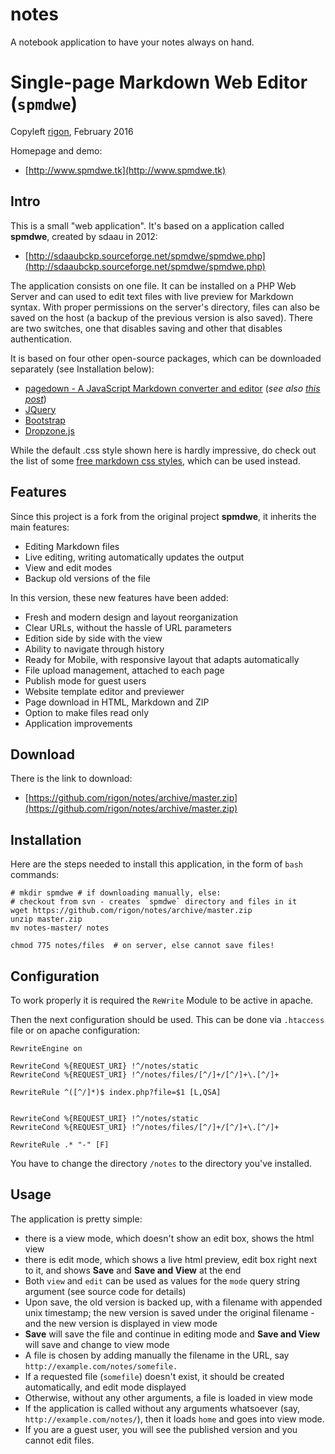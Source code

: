 # notes
A notebook application to have your notes always on hand.

Single-page Markdown Web Editor (`spmdwe`)
===
Copyleft [rigon](http://www.rigon.tk), February 2016

Homepage and demo:

* [http://www.spmdwe.tk](http://www.spmdwe.tk)


Intro
---

This is a small "web application". It's based on a application called **spmdwe**, created by sdaau in 2012:

* [http://sdaaubckp.sourceforge.net/spmdwe/spmdwe.php](http://sdaaubckp.sourceforge.net/spmdwe/spmdwe.php) 

The application consists on one file. It can be installed on a PHP Web Server and can used to edit text files with live preview for Markdown syntax. With proper permissions on the server's directory, files can also be saved on the host (a backup of the previous version is also saved). There are two switches, one that disables saving and other that disables authentication.

It is based on four other open-source packages, which can be downloaded separately (see Installation below):

* [pagedown - A JavaScript Markdown converter and editor](http://code.google.com/p/pagedown/) (_see also [this post](http://stackoverflow.com/a/135155/277826)_)
* [JQuery](http://jquery.com/)
* [Bootstrap](http://getbootstrap.com/)
* [Dropzone.js](http://www.dropzonejs.com/)

While the default .css style shown here is hardly impressive, do check out the list of some [free markdown css styles](markdown_styles), which can be used instead.

Features
---
Since this project is a fork from the original project **spmdwe**, it inherits the main features:

* Editing Markdown files
* Live editing, writing automatically updates the output
* View and edit modes
* Backup old versions of the file

In this version, these new features have been added:

* Fresh and modern design and layout reorganization
* Clear URLs, without the hassle of URL parameters
* Edition side by side with the view
* Ability to navigate through history
* Ready for Mobile, with responsive layout that adapts automatically
* File upload management, attached to each page
* Publish mode for guest users
* Website template editor and previewer
* Page download in HTML, Markdown and ZIP
* Option to make files read only
* Application improvements

Download
---
There is the link to download:

* [https://github.com/rigon/notes/archive/master.zip](https://github.com/rigon/notes/archive/master.zip)

Installation
---

Here are the steps needed to install this application, in the form of `bash` commands:

    # mkdir spmdwe # if downloading manually, else:
    # checkout from svn - creates `spmdwe` directory and files in it
    wget https://github.com/rigon/notes/archive/master.zip
    unzip master.zip
    mv notes-master/ notes

    chmod 775 notes/files  # on server, else cannot save files!


Configuration
---
To work properly it is required the ```ReWrite``` Module to be active in apache.

Then the next configuration should be used. This can be done via `.htaccess` file or on apache configuration:

    RewriteEngine on
    
    RewriteCond %{REQUEST_URI} !^/notes/static
    RewriteCond %{REQUEST_URI} !^/notes/files/[^/]+/[^/]+\.[^/]+
    
    RewriteRule ^([^/]*)$ index.php?file=$1 [L,QSA]
    
    
    RewriteCond %{REQUEST_URI} !^/notes/static
    RewriteCond %{REQUEST_URI} !^/notes/files/[^/]+/[^/]+\.[^/]+
    
    RewriteRule .* "-" [F]

You have to change the directory `/notes` to the directory you've installed.


Usage
----

The application is pretty simple:

* there is a view mode, which doesn't show an edit box, shows the html view
* there is edit mode, which shows a live html preview, edit box right next to it, and shows **Save** and **Save and View** at the end
* Both `view` and `edit` can be used as values for the `mode` query string argument (see source code for details)
* Upon save, the old version is backed up, with a filename with appended unix timestamp; the new version is saved under the original filename - and the new version is displayed in view mode
* **Save** will save the file and continue in editing mode and **Save and View** will save and change to view mode
* A file is chosen by adding manually the filename in the URL, say `http://example.com/notes/somefile.`
* If a requested file (`somefile`) doesn't exist, it should be created automatically, and edit mode displayed
* Otherwise, without any other arguments, a file is loaded in view mode
* If the application is called without any arguments whatsoever (say, `http://example.com/notes/`), then it loads `home` and goes into view mode.
* If you are a guest user, you will see the published version and you cannot edit files.
